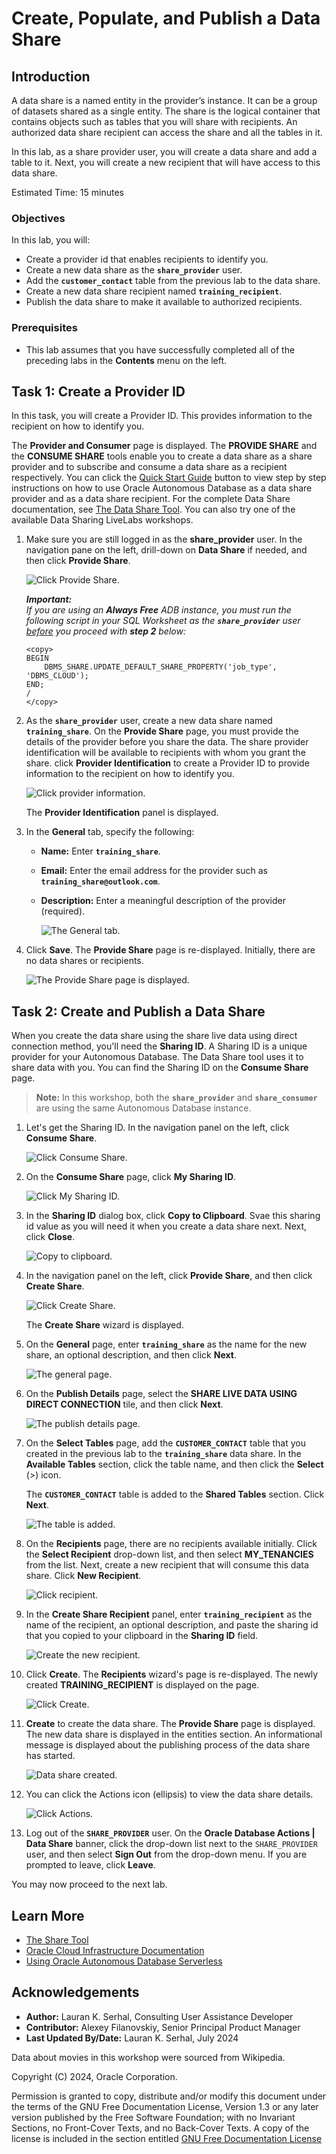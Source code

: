 # Create, Populate, and Publish a Data Share

## Introduction

A data share is a named entity in the provider’s instance. It can be a group of datasets shared as a single entity. The share is the logical container that contains objects such as tables that you will share with recipients. An authorized data share recipient can  access the share and all the tables in it.

In this lab, as a share provider user, you will create a data share and add a table to it. Next, you will create a new recipient that will have access to this data share.

Estimated Time: 15 minutes

### Objectives

In this lab, you will:

* Create a provider id that enables recipients to identify you.
* Create a new data share as the **`share_provider`** user.
* Add the **`customer_contact`** table from the previous lab to the data share.
* Create a new data share recipient named **`training_recipient`**.
* Publish the data share to make it available to authorized recipients.

### Prerequisites

* This lab assumes that you have successfully completed all of the preceding labs in the **Contents** menu on the left.

## Task 1: Create a Provider ID

In this task, you will create a Provider ID. This provides information to the recipient on how to identify you.

The **Provider and Consumer** page is displayed. The **PROVIDE SHARE** and the **CONSUME SHARE** tools enable you to create a data share as a share provider and to subscribe and consume a data share as a recipient respectively. You can click the [Quick Start Guide](https://docs.oracle.com/en/database/oracle/sql-developer-web/sdwfd/index.html) button to view step by step instructions on how to use Oracle Autonomous Database as a data share provider and as a data share recipient. For the complete Data Share documentation, see [The Data Share Tool](https://docs.oracle.com/en/cloud/paas/autonomous-database/adbsa/adp-data-share-tool.html#GUID-7EECE78B-336D-4853-BFC3-E78A7B8398DB). You can also try one of the available Data Sharing LiveLabs workshops.

1. Make sure you are still logged in as the **share_provider** user. In the navigation pane on the left, drill-down on **Data Share** if needed, and then click **Provide Share**.

   ![Click Provide Share.](./images/click-provide-share.png " ")

    _**Important:**_    
    _If you are using an **Always Free** ADB instance, you must run the following script in your SQL Worksheet as the **`share_provider`** user <u>before</u> you proceed with **step 2** below:_

    ```
    <copy>
    BEGIN
        DBMS_SHARE.UPDATE_DEFAULT_SHARE_PROPERTY('job_type', 'DBMS_CLOUD');
    END;
    /
    </copy>
    ```

2. As the **`share_provider`** user, create a new data share named **`training_share`**. On the **Provide Share** page, you must provide the details of the provider before you share the data. The share provider identification will be available to recipients with whom you grant the share. click **Provider Identification** to create a Provider ID to provide information to the recipient on how to identify you.

    ![Click provider information.](./images/click-provider-identification.png " ")

    The **Provider Identification** panel is displayed.

3. In the **General** tab, specify the following:

    * **Name:** Enter **`training_share`**.
    * **Email:** Enter the email address for the provider such as **`training_share@outlook.com`**.
    * **Description:** Enter a meaningful description of the provider (required).

        ![The General tab.](./images/general-tab.png " ")

4. Click **Save**. The **Provide Share** page is re-displayed. Initially, there are no data shares or recipients.

    ![The Provide Share page is displayed.](./images/provide-share-page-redisplayed.png " ")

## Task 2: Create and Publish a Data Share

When you create the data share using the share live data using direct connection method, you'll need the **Sharing ID**. A Sharing ID is a unique provider for your Autonomous Database. The Data Share tool uses it to share data with you. You can find the Sharing ID on the **Consume Share** page.

>**Note:** In this workshop, both the **`share_provider`** and **`share_consumer`** are using the same Autonomous Database instance.

1. Let's get the Sharing ID. In the navigation panel on the left, click **Consume Share**.

    ![Click Consume Share.](./images/click-consume-share.png " ")

2. On the **Consume Share** page, click **My Sharing ID**.

    ![Click My Sharing ID.](./images/click-my-sharing-id.png " ")

3. In the **Sharing ID** dialog box, click **Copy to Clipboard**. Svae this sharing id value as you will need it when you create a data share next. Next, click **Close**.

    ![Copy to clipboard.](./images/copy-to-clipboard.png " ")

4. In the navigation panel on the left, click **Provide Share**, and then click **Create Share**. 

    ![Click Create Share.](./images/click-create-share.png " ")

    The **Create Share** wizard is displayed.

5. On the **General** page, enter **`training_share`** as the name for the new share, an optional description, and then click **Next**.

    ![The general page.](./images/wizard-general.png " ")

6. On the **Publish Details** page, select the **SHARE LIVE DATA USING DIRECT CONNECTION** tile, and then click **Next**.

    ![The publish details page.](./images/wizard-publish-details.png " ")

7. On the **Select Tables** page, add the **`CUSTOMER_CONTACT`** table that you created in the previous lab to the **`training_share`** data share. In the **Available Tables** section, click the table name, and then click the **Select** (>) icon.

    The **`CUSTOMER_CONTACT`** table is added to the **Shared Tables** section. Click **Next**.

    ![The table is added.](images/table-added.png " ")

8. On the **Recipients** page, there are no recipients available initially. Click the **Select Recipient** drop-down list, and then select **MY_TENANCIES** from the list. Next, create a new recipient that will consume this data share. Click **New Recipient**.

    ![Click recipient.](images/click-recipient.png " ")

9. In the **Create Share Recipient** panel, enter **`training_recipient`** as the name of the recipient, an optional description, and paste the sharing id that you copied to your clipboard in the **Sharing ID** field.

    ![Create the new recipient.](images/create-new-recipient.png " ")

10. Click **Create**. The **Recipients** wizard's page is re-displayed. The newly created **TRAINING_RECIPIENT** is displayed on the page.

    ![Click Create.](images/recipient-wizard-page.png " ")

11. **Create** to create the data share. The **Provide Share** page is displayed. The new data share is displayed in the entities section. An informational message is displayed about the publishing process of the data share has started.

    ![Data share created.](images/data-share-created.png " ")

12. You can click the Actions icon (ellipsis) to view the data share details.

    ![Click Actions.](images/click-actions.png " ")

13. Log out of the **`SHARE_PROVIDER`** user. On the **Oracle Database Actions | Data Share** banner, click the drop-down list next to the `SHARE_PROVIDER` user, and then select **Sign Out** from the drop-down menu. If you are prompted to leave, click **Leave**.

You may now proceed to the next lab.

## Learn More

* [The Share Tool](https://docs.oracle.com/en/cloud/paas/autonomous-database/adbsa/adp-data-share-tool.html#GUID-7EECE78B-336D-4853-BFC3-E78A7B8398DB)
* [Oracle Cloud Infrastructure Documentation](https://docs.cloud.oracle.com/en-us/iaas/Content/GSG/Concepts/baremetalintro.htm)
* [Using Oracle Autonomous Database Serverless](https://docs.oracle.com/en/cloud/paas/autonomous-database/adbsa/index.html)

## Acknowledgements

* **Author:** Lauran K. Serhal, Consulting User Assistance Developer
* **Contributor:** Alexey Filanovskiy, Senior Principal Product Manager
* **Last Updated By/Date:** Lauran K. Serhal, July 2024

Data about movies in this workshop were sourced from Wikipedia.

Copyright (C) 2024, Oracle Corporation.

Permission is granted to copy, distribute and/or modify this document
under the terms of the GNU Free Documentation License, Version 1.3
or any later version published by the Free Software Foundation;
with no Invariant Sections, no Front-Cover Texts, and no Back-Cover Texts.
A copy of the license is included in the section entitled [GNU Free Documentation License](files/gnu-free-documentation-license.txt)
